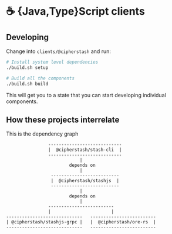 # ☕ {Java,Type}Script clients

## Developing

Change into `clients/@cipherstash` and run:

```bash
# Install system level dependencies
./build.sh setup

# Build all the components
./build.sh build
```

This will get you to a state that you can start developing individual components.

## How these projects interrelate

This is the dependency graph

```
                ----------------------------
                |  @cipherstash/stash-cli  |
                ----------------------------
                            |
                        depends on
                            |
                 --------------------------
                 |  @cipherstash/stashjs  |
                 --------------------------
                            |
                        depends on
                            |
                -------------------------
                |                       |
-----------------------------   -------------------------
| @cipherstash/stashjs-grpc |   |  @cipherstash/ore-rs  |
-----------------------------   -------------------------
```
